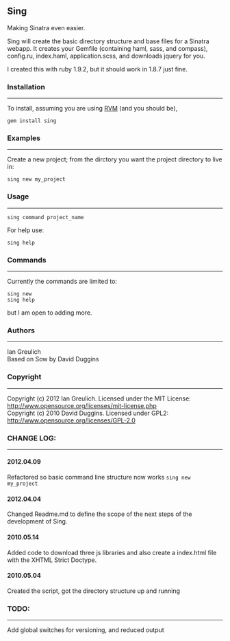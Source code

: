 ## Sing
Making Sinatra even easier.

Sing will create the basic directory structure and base files for a Sinatra webapp. It creates your Gemfile (containing haml, sass, and compass), config.ru, index.haml, application.scss, and downloads jquery for you.

I created this with ruby 1.9.2, but it should work in 1.8.7 just fine.

### Installation
---
To install, assuming you are using [RVM](http://beginrescueend.com/) (and you should be),

    gem install sing

### Examples
---
Create a new project; from the dirctory you want the project directory to live in:

    sing new my_project

<!-- Other examples:

    sing -q new my_project
    sing --verbose new my_project
-->
### Usage
---
    sing command project_name

For help use:

    sing help

### Commands
---
Currently the commands are limited to:

    sing new
    sing help

but I am open to adding more.

<!-- ### Options
---
    -v, --version       Display the version  
    -q, --quiet         Output as little as possible, overrides verbose  
    -V, --verbose       Verbose output (default)
-->
### Authors
---
Ian Greulich  
Based on Sow by David Duggins

### Copyright
---
Copyright (c) 2012 Ian Greulich. Licensed under the MIT License:  
http://www.opensource.org/licenses/mit-license.php  
Copyright (c) 2010 David Duggins. Licensed under GPL2:  
http://www.opensource.org/licenses/GPL-2.0

### CHANGE LOG:
---
#### 2012.04.09
Refactored so basic command line structure now works ```sing new my_project```
#### 2012.04.04
Changed Readme.md to define the scope of the next steps of the development of Sing.
#### 2010.05.14
Added code to download three js libraries and also create a index.html file with the XHTML Strict Doctype.
#### 2010.05.04
Created the script, got the directory structure up and running

### TODO:
---
Add global switches for versioning, and reduced output
